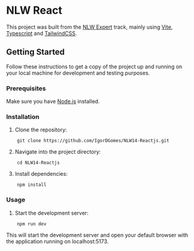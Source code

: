 # NLW React

This project was built from the [NLW Expert](https://www.rocketseat.com.br/) track, mainly using [Vite](https://vitejs.dev/), [Typescript](https://www.typescriptlang.org/) and [TailwindCSS](https://tailwindcss.com/).

## Getting Started

Follow these instructions to get a copy of the project up and running on your local machine for development and testing purposes.

### Prerequisites

Make sure you have [Node.js](https://nodejs.org/en) installed.

### Installation

1. Clone the repository:

```
    git clone https://github.com/IgorDGomes/NLW14-Reactjs.git
```

2. Navigate into the project directory:

```
    cd NLW14-Reactjs
```

3. Install dependencies:

```
    npm install
```

### Usage 

1. Start the development server:

```
    npm run dev
```
This will start the development server and open your default browser with the application running on localhost:5173.